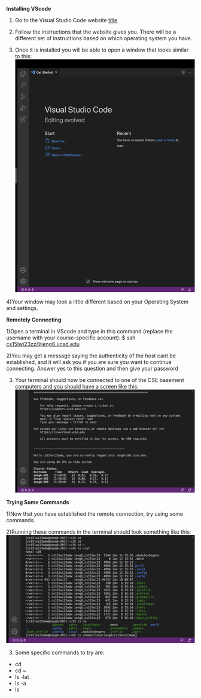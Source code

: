 **Installing VScode**

1) Go to the Visual Studio Code website [title](https://code.visualstudio.com/)

2) Follow the instructions that the website gives you. There will be a different set of instructions based on which operating system you have. 

3) Once it is installed you will be able to open a window that looks similar to this:
![Image](vscode.png)

4)Your window may look a little different based on your Operating System and settings.

**Remotely Connecting**

1)Open a terminal in VScode and type in this command (replace the username with your course-specific account): $ ssh cs15lwi23zz@ieng6.ucsd.edu

2)You may get a message saying the authenticity of the host cant be established, and it will ask you if you are sure you want to continue connecting. Answer yes to this question and then give your password

3) Your terminal should now be connected to one of the CSE basement computers and you should have a screen like this:
![Image](remote.png)

**Trying Some Commands**

1)Now that you have established the remote connection, try using some commands. 

2)Running these commands in the terminal should look something like this:
![Image](terminal.png)

3) Some specific commands to try are:
- cd
- cd ~
- ls -lat
- ls -a
- ls <directory>
  
  
